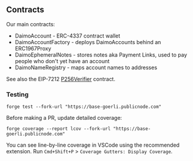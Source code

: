 ## Contracts

Our main contracts:

- DaimoAccount - ERC-4337 contract wallet
- DaimoAccountFactory - deploys DaimoAccounts behind an ERC1967Proxy
- DaimoEphemeralNotes - stores notes aka Payment Links, used to pay people who don't yet have an account
- DaimoNameRegistry - maps account names to addresses

See also the EIP-7212 [P256Verifier](https://github.com/daimo-eth/p256-verifier) contract.

### Testing

```
forge test --fork-url "https://base-goerli.publicnode.com"
```

Before making a PR, update detailed coverage:

```
forge coverage --report lcov --fork-url "https://base-goerli.publicnode.com"
```

You can see line-by-line coverage in VSCode using the recommended extension. Run
`Cmd+Shift+P` > `Coverage Gutters: Display Coverage`.
